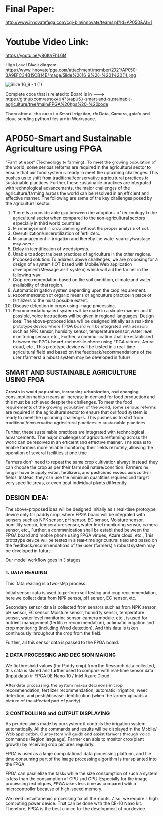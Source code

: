 
# Final Paper:
http://www.innovatefpga.com/cgi-bin/innovate/teams.pl?Id=AP050&All=1

# Youtube Video Link:
https://youtu.be/y86IUrFhL6M

High Level Block diagram:
https://www.innovatefpga.com/attachment/member/2021/AP050-3A9EFC34B15CB14E/image/Slide%2016_9%20-%201%20(1).png

![Slide 16_9 - 1 (1)](https://user-images.githubusercontent.com/73692009/163812147-015cf86e-6b51-4a36-b443-d8c2bdf3f9eb.png)


Complete code that is related to Board is in ---> https://github.com/ashok49473/ap050-smart-and-sustainable-agriculture/tree/main/FPGA%20hps%20-%20code

There after all the code i.e Smart Irrigation, rfs Data, Camera, gpio's and cloud sending python files are in Workspace.


# AP050-Smart and Sustainable Agriculture using FPGA

“Farm at ease” (Technology to farming):
To meet the growing population of the world, some serious reforms are required in the agricultural sector to ensure that our food system is ready to meet the upcoming challenges. This pushes us to shift from traditional/conservative agricultural practices to sustainable practices. Further, these sustainable practices are integrated with technological advancements, the major challenges of the agriculture/farming across the world can be resolved in an efficient and effective manner.
The following are some of the key challenges posed by the agricultural sector:
1. There is a considerable gap between the adoptions of technology in the agricultural sector when compared to the non-agricultural sectors especially in third world countries.
2. Mismanagement in crop planning without the proper analysis of soil.
3. Overutilization/underutilization of fertilizers.
4. Mismanagement in irrigation and thereby the water scarcity/wastage may occur.
5. Delay in identification of weeds/pests.
6. Unable to adopt the best practices of agriculture in the other regions.
Proposed solution:
To address above challenges, we are proposing for a design of a system (IOT based with Mobile/Web application development/Message alert system) which will aid the farmer in the following way:
1. Crop recommendation based on the soil condition, climate and water availability of that region.
2. Automatic irrigation system depending upon the crop requirement.
3. Recommendation of organic means of agriculture practice in place of fertilizers to the most possible extent.
4. Disease detection in crops using image processing.
5. Recommendation/alert system will be made in a simple manner and if possible, voice instructions will be given in regional languages.
Design idea:
The above-proposed idea will be designed initially as a real-time prototype device where FPGA board will be integrated with sensors such as NPK sensor, humidity sensor, temperature sensor, water level monitoring sensor, etc., Further, a communication shall be established between the FPGA board and mobile phone using FPGA virtues, Azure cloud, etc., This prototype device will be tested in a real-time agricultural field and based on the feedback/recommendations of the user (farmers) a robust system may be developed in future.

## SMART AND SUSTAINABLE AGRICULTURE USING FPGA
 

Growth in world population, increasing urbanization, and changing consumption habits means an increase in demand for food production and this must be achieved despite the challenges. To meet the food requirements of the growing population of the world, some serious reforms are required in the agricultural sector to ensure that our food system is ready to meet the upcoming challenges. This pushes us to shift from traditional/conservative agricultural practices to sustainable practices.

Further, these sustainable practices are integrated with technological advancements. The major challenges of agriculture/farming across the world can be resolved in an efficient and effective manner. The idea is to enable farmers more reliable monitoring their fields remotely, allowing the operation of several facilities at one time

Farmers don't need to repeat the same crop cultivation always instead, they can choose the crop as per their farm soil nature/condition. Farmers no longer have to apply water, fertilizers, and pesticides excess across their fields. Instead, they can use the minimum quantities required and target very specific areas, or even treat individual plants differently.

## DESIGN IDEA:

The above-proposed idea will be designed initially as a real-time prototype device only for paddy crop, where FPGA board will be integrated with sensors such as NPK sensor, pH sensor, EC sensor, Moisture sensor,  humidity sensor, temperature sensor, water level monitoring sensor, camera sensor, etc., Further, a communication shall be established between the FPGA board and mobile phone using FPGA virtues, Azure cloud, etc., This prototype device will be tested in a real-time agricultural field and based on the feedback/recommendations of the user (farmers) a robust system may be developed in future.

Our model workflow goes in 3 stages.

### 1. DATA READING

This Data reading is a two-step process.

Initial sensor data is used to perform soil testing and crop recommendation, here we collect data from NPK sensor, pH sensor, EC sensor, etc.

 Secondary sensor data is collected from sensors such as from NPK sensor, pH sensor, EC sensor, Moisture sensor, humidity sensor, temperature sensor, water level monitoring sensor, camera module, etc., is used for nutrient management (fertilizer recommendation), automatic irrigation and crop monitoring (including Weed detection). And this data is taken continuously throughout the crop from the field.

Further, all this sensor data is passed to the FPGA board.

### 2 DATA PROCESSING AND DECISION MAKING

We fix threshold values (for Paddy crop) from the Research data collected, this data is stored and further used to compare with real-time sensor data (Input data) in FPGA DE Nano-10 / Intel Azure Cloud.

After data processing, the system makes decisions in crop recommendation, fertilizer recommendation, automatic irrigation, weed detection, and pests/disease identification (when the farmer uploads a picture of the affected part of paddy).

### 3 CONTROLLING and OUTPUT DISPLAYING

As per decisions made by our system; it controls the irrigation system automatically. All the commands and results will be displayed in the Mobile/ Web application. Our system will guide and assist farmers through voice commands (Region language).  Farmer can able to monitor crop(plant growth) by receiving crop pictures regularly.

 

FPGA is used as a large computational data processing platform, and the time-consuming part of the image processing algorithm is transplanted into the FPGA.

FPGA can parallelize the tasks while the size consumption of such a system is less than the consumption of CPU and GPU. Especially for the image processing techniques, FPGA takes less time as compared with a microcontroller because of high-speed memory.

We need instantaneous processing for all the inputs. Also, we require a high computing power device. That can be done with the DE-10 Nano kit. Therefore, FPGA is the best choice for the development of our device.
